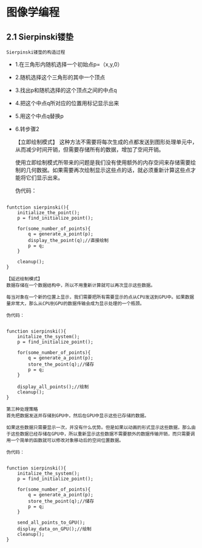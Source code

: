 # 图像学编程

## 2.1 Sierpinski镂垫
    Sierpinski镂垫的构造过程
- 1.在三角形内随机选择一个初始点p=（x,y,0）
- 2.随机选择这个三角形的其中一个顶点
- 3.找出p和随机选择的这个顶点之间的中点q
- 4.把这个中点q所对应的位置用标记显示出来
- 5.用这个中点q替换p
- 6.转步骤2


    【立即绘制模式】
    这种方法不需要将每次生成的点都发送到图形处理单元中，从而减少时间开销，但需要存储所有的数据，增加了空间开销。

    使用立即绘制模式所带来的问题是我们没有使用额外的内存空间来存储需要绘制的几何数据。如果需要再次绘制显示这些点的话，就必须重新计算这些点才能将它们显示出来。

    伪代码：
```

funtction sierpinski(){
    initialize_the_point();
    p = find_initialize_point();

    for(some_number_of_points){
        q = generate_a_point(p);
        display_the_point(q);//直接绘制
        p = q;
    }

    cleanup();
}

```
    【延迟绘制模式】
    数据存储在一个数据结构中，所以不用重新计算就可以再次显示这些数据。

    每当对象在一个新的位置上显示，我们需要把所有需要显示的点从CPU发送到GPU中。如果数据量非常大，那么从CPU到GPU的数据传输会成为显示处理的一个瓶颈。

    伪代码：
```

function sierpinski(){
    initalize_the_system();
    p = find_initialize_point();

    for(some_number_of_points){
        q = generate_a_point(p);
        store_the_point(q);//储存
        p = q;
    }

    display_all_points();//绘制
    cleanup();
}

```

    第三种处理策略
    首先把数据发送并存储到GPU中，然后在GPU中显示这些已存储的数据。
    
    如果这些数据只需要显示一次，并没有什么优势。但是如果以动画的形式显示这些数据，那么由于这些数据已经存储在GPU中，所以重新显示这些数据不需要额外的数据传输开销，而只需要调用一个简单的函数就可以修改对象移动后的空间位置数据。
    
    伪代码：
```

function sierpinski(){
    initalize_the_system();
    p = find_initialize_point();

    for(some_number_of_points){
        q = generate_a_point(p);
        store_the_point(q);//储存
        p = q;
    }

    send_all_points_to_GPU();
    display_data_on_GPU();//绘制
    cleanup();
}

```